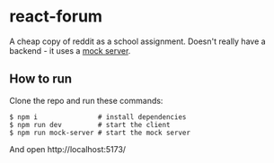 # react-forum

A cheap copy of reddit as a school assignment. Doesn't really have a backend -
it uses a [mock server](https://github.com/typicode/json-server).

## How to run

Clone the repo and run these commands:

```shell
$ npm i               # install dependencies
$ npm run dev         # start the client
$ npm run mock-server # start the mock server
```

And open http://localhost:5173/
